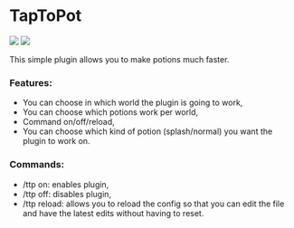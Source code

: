 # TapToPot
[![](https://poggit.pmmp.io/shield.state/TapToPot)](https://poggit.pmmp.io/p/TapToPot)
[![](https://poggit.pmmp.io/shield.dl.total/TapToPot)](https://poggit.pmmp.io/p/TapToPot)

This simple plugin allows you to make potions much faster.
### Features:
- You can choose in which world the plugin is going to work,
- You can choose which potions work per world,
- Command on/off/reload,
- You can choose which kind of potion (splash/normal) you want the plugin to work on.
### Commands:
- /ttp on: enables plugin,
- /ttp off: disables plugin,
- /ttp reload: allows you to reload the config so that you can edit the file and have the latest edits without having to reset.

